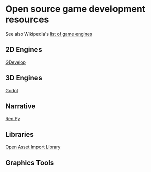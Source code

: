 # Open source game development resources

See also Wikipedia's [list of game engines](https://en.wikipedia.org/wiki/List_of_game_engines)

## 2D Engines

[GDevelop](https://github.com/4ian/GDevelop)

## 3D Engines

[Godot](https://github.com/godotengine)

## Narrative

[Ren'Py](https://github.com/renpy/renpy)

## Libraries

[Open Asset Import Library](https://github.com/assimp/assimp)

## Graphics Tools

